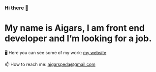 ### Hi there 👋

# My name is Aigars, I am front end developer and I’m looking for a job.

#### 
🖥 Here you can see some of my work: [my website](https://aigarspeda.github.io/my-app/)

📫 How to reach me: aigarspeda@gmail.com


<!--
**AigarsPeda/AigarsPeda** is a ✨ _special_ ✨ repository because its `README.md` (this file) appears on your GitHub profile.

Here are some ideas to get you started:

- 🔭 I’m currently working on ...
- 🌱 I’m currently learning ...
- 👯 I’m looking to collaborate on ...
- 🤔 I’m looking for help with ...
- 💬 Ask me about ...
- 📫 How to reach me: ...
- 😄 Pronouns: ...
- ⚡ Fun fact: ...
-->
